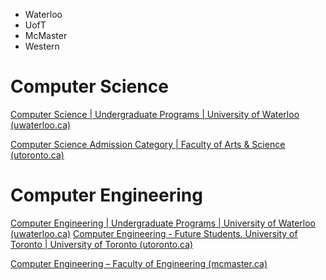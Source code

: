 - Waterloo
- UofT
- McMaster
- Western

# Computer Science

[Computer Science | Undergraduate Programs | University of Waterloo (uwaterloo.ca)](https://uwaterloo.ca/future-students/programs/computer-science)

[Computer Science Admission Category | Faculty of Arts & Science (utoronto.ca)](https://www.artsci.utoronto.ca/future/ready-apply/admission-categories/computer-science)

# Computer Engineering
[Computer Engineering | Undergraduate Programs | University of Waterloo (uwaterloo.ca)](https://uwaterloo.ca/future-students/programs/computer-engineering)
[Computer Engineering - Future Students. University of Toronto | University of Toronto (utoronto.ca)](https://future.utoronto.ca/undergraduate-programs/computer-engineering/)

[Computer Engineering – Faculty of Engineering (mcmaster.ca)](https://www.eng.mcmaster.ca/ece/degree-options/computer-engineering/)